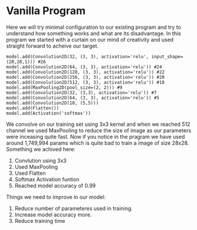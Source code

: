 # Vanilla Program
Here we will try minimal configuration to our existing program and try to understand how something works and what are its disadvantage.
In this program we started with a curtain on our mind of creativity and used straight forward to acheive our target. 

```
model.add(Convolution2D(32, (3, 3), activation='relu', input_shape=(28,28,1))) #26
model.add(Convolution2D(64, (3, 3), activation='relu')) #24
model.add(Convolution2D(128, (3, 3), activation='relu')) #22
model.add(Convolution2D(256, (3, 3), activation='relu')) #20
model.add(Convolution2D(512, (3, 3), activation='relu')) #18
model.add(MaxPooling2D(pool_size=(2, 2))) #9
model.add(Convolution2D(32, (3,3), activation='relu')) #7
model.add(Convolution2D(64, (3, 3), activation='relu')) #5
model.add(Convolution2D(10, (5,5))) 
model.add(Flatten())
model.add(Activation('softmax'))
```
We convolve on our training set using 3x3 kernel and when  we reached 512 channel we used MaxPooling to reduce the size of image as our parameters were inceasing quite fast. Now if you notice in the pragram we have used around 1,749,994 params which is quite bad to train a image of size 28x28. Something we achived here:
1. Convlution using 3x3 
2. Used MaxPooling 
3. Used Flatten
4. Softmax Activation funtion
5. Reached model accuracy of 0.99

Things we need to improve in our model:
1. Reduce number of parameteres used in training.
2. Increase model accuracy more.
3.  Reduce training time
